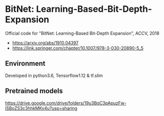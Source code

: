 # BitNet: Learning-Based-Bit-Depth-Expansion
Official code for "BitNet: Learning-Based Bit-Depth Expansion", ACCV, 2018
 - https://arxiv.org/abs/1910.04397
 - https://link.springer.com/chapter/10.1007/978-3-030-20890-5_5

## Environment
Developed in python3.6, Tensorflow1.12 & tf.slim

## Pretrained models
https://drive.google.com/drive/folders/19u3BqC3pApuzFw-ISBoZS3c3hhkMKv4u?usp=sharing
